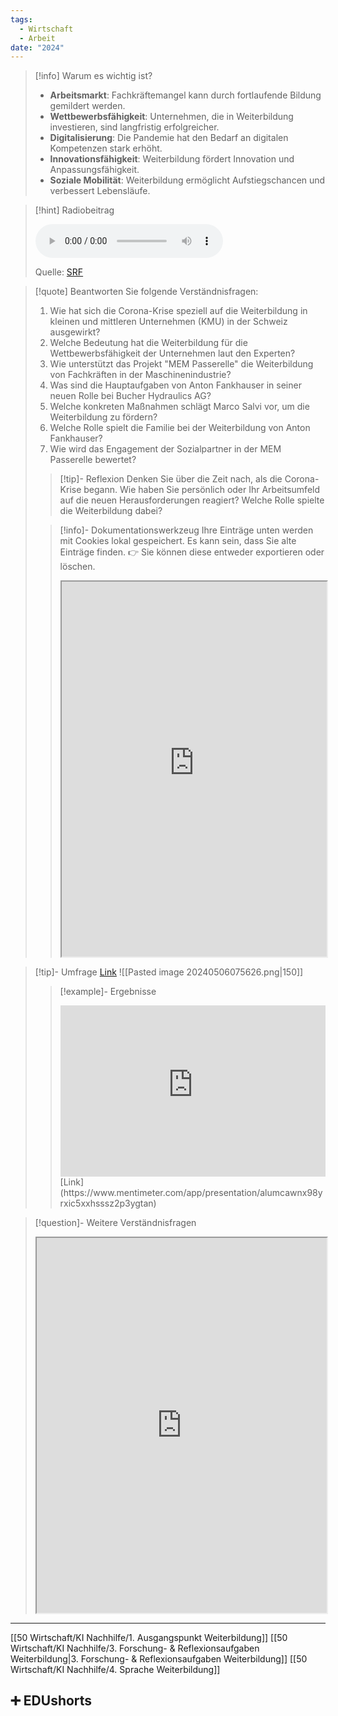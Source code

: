 ```yaml
---
tags:
  - Wirtschaft
  - Arbeit
date: "2024"
---
```

>[!info] Warum es wichtig ist?
>- **Arbeitsmarkt**: Fachkräftemangel kann durch fortlaufende Bildung gemildert werden.
>- **Wettbewerbsfähigkeit**: Unternehmen, die in Weiterbildung investieren, sind langfristig erfolgreicher.
>- **Digitalisierung**: Die Pandemie hat den Bedarf an digitalen Kompetenzen stark erhöht.
>- **Innovationsfähigkeit**: Weiterbildung fördert Innovation und Anpassungsfähigkeit.
>- **Soziale Mobilität**: Weiterbildung ermöglicht Aufstiegschancen und verbessert Lebensläufe.

>[!hint] Radiobeitrag
>
><audio controls><source src="https://download-media.srf.ch/world/audio/Rendez-vous-radio/2021/06/Rendez-vous_04-06-2021-1230.mp3"></audio>
>
>Quelle: [SRF](https://www.srf.ch/play/radio/redirect/detail/1b561a36-7528-4254-afcb-a3baa6b5510f)

>[!quote] Beantworten Sie folgende Verständnisfragen:
>1. Wie hat sich die Corona-Krise speziell auf die Weiterbildung in kleinen und mittleren Unternehmen (KMU) in der Schweiz ausgewirkt?
>2. Welche Bedeutung hat die Weiterbildung für die Wettbewerbsfähigkeit der Unternehmen laut den Experten?
>3. Wie unterstützt das Projekt "MEM Passerelle" die Weiterbildung von Fachkräften in der Maschinenindustrie?
>4. Was sind die Hauptaufgaben von Anton Fankhauser in seiner neuen Rolle bei Bucher Hydraulics AG?
>5. Welche konkreten Maßnahmen schlägt Marco Salvi vor, um die Weiterbildung zu fördern?
>6. Welche Rolle spielt die Familie bei der Weiterbildung von Anton Fankhauser?
>7. Wie wird das Engagement der Sozialpartner in der MEM Passerelle bewertet?
>
>>[!tip]- Reflexion 
>>Denken Sie über die Zeit nach, als die Corona-Krise begann. Wie haben Sie persönlich oder Ihr Arbeitsumfeld auf die neuen Herausforderungen reagiert? Welche Rolle spielte die Weiterbildung dabei?
>
>
>>[!info]- Dokumentationswerkzeug 
>Ihre Einträge unten werden mit Cookies lokal gespeichert. Es kann sein, dass Sie alte Einträge finden. 
>>👉 Sie können diese entweder exportieren oder löschen.
>><iframe width="100%" height="600" src="https://app.Lumi.education/run/dw_E7K" allowfullscreen allow="geolocation *; autoplay; encrypted-media"></iframe>
>

>[!tip]- Umfrage
>[Link](https://www.menti.com/al27etgb6s6d) 
>![[Pasted image 20240506075626.png|150]]
>
>>[!example]- Ergebnisse
>><div style='position: relative; padding-bottom: 56.25%; padding-top: 35px; height: 0; overflow: hidden;'><iframe sandbox='allow-scripts allow-same-origin allow-presentation' allowfullscreen='true' allowtransparency='true' frameborder='0' height='315' src='https://www.mentimeter.com/app/presentation/alumcawnx98yrxic5xxhsssz2p3ygtan/embed' style='position: absolute; top: 0; left: 0; width: 100%; height: 100%;' width='420'></iframe></div>
>>[Link](https://www.mentimeter.com/app/presentation/alumcawnx98yrxic5xxhsssz2p3ygtan)

>[!question]- Weitere Verständnisfragen
><iframe width="100%" height="600" src="https://app.Lumi.education/run/j5hN2_" allowfullscreen allow="geolocation *; autoplay; encrypted-media"></iframe>

---
[[50 Wirtschaft/KI Nachhilfe/1. Ausgangspunkt Weiterbildung]]
[[50 Wirtschaft/KI Nachhilfe/3. Forschung- & Reflexionsaufgaben Weiterbildung|3. Forschung- & Reflexionsaufgaben Weiterbildung]]
[[50 Wirtschaft/KI Nachhilfe/4. Sprache Weiterbildung]]

## ➕ EDUshorts
